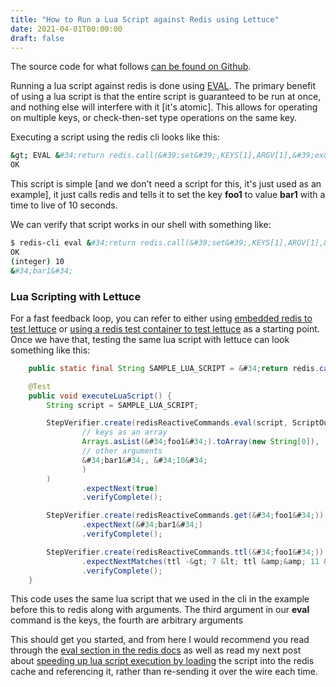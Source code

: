 ```yaml
---
title: "How to Run a Lua Script against Redis using Lettuce"
date: 2021-04-01T00:00:00
draft: false
---
```


The source code for what follows [can be found on Github](https://github.com/nfisher23/reactive-programming-webflux).

Running a lua script against redis is done using [EVAL](https://redis.io/commands/eval). The primary benefit of using a lua script is that the entire script is guaranteed to be run at once, and nothing else will interfere with it \[it&#39;s atomic\]. This allows for operating on multiple keys, or check-then-set type operations on the same key.

Executing a script using the redis cli looks like this:

``` bash
&gt; EVAL &#34;return redis.call(&#39;set&#39;,KEYS[1],ARGV[1],&#39;ex&#39;,ARGV[2])&#34; 1 foo1 bar1 10
OK

```

This script is simple \[and we don&#39;t need a script for this, it&#39;s just used as an example\], it just calls redis and tells it to set the key **foo1** to value **bar1** with a time to live of 10 seconds.

We can verify that script works in our shell with something like:

``` bash
$ redis-cli eval &#34;return redis.call(&#39;set&#39;,KEYS[1],ARGV[1],&#39;ex&#39;,ARGV[2])&#34; 1 foo1 bar1 10; redis-cli ttl foo1; redis-cli get foo1
OK
(integer) 10
&#34;bar1&#34;

```

### Lua Scripting with Lettuce

For a fast feedback loop, you can refer to either using [embedded redis to test lettuce](https://nickolasfisher.com/blog/How-to-use-Embedded-Redis-to-Test-a-Lettuce-Client-in-Spring-Boot-Webflux) or [using a redis test container to test lettuce](https://nickolasfisher.com/blog/How-to-use-a-Redis-Test-Container-with-LettuceSpring-Boot-Webflux) as a starting point. Once we have that, testing the same lua script with lettuce can look something like this:

``` java
    public static final String SAMPLE_LUA_SCRIPT = &#34;return redis.call(&#39;set&#39;,KEYS[1],ARGV[1],&#39;ex&#39;,ARGV[2])&#34;;

    @Test
    public void executeLuaScript() {
        String script = SAMPLE_LUA_SCRIPT;

        StepVerifier.create(redisReactiveCommands.eval(script, ScriptOutputType.BOOLEAN,
                // keys as an array
                Arrays.asList(&#34;foo1&#34;).toArray(new String[0]),
                // other arguments
                &#34;bar1&#34;, &#34;10&#34;
                )
        )
                .expectNext(true)
                .verifyComplete();

        StepVerifier.create(redisReactiveCommands.get(&#34;foo1&#34;))
                .expectNext(&#34;bar1&#34;)
                .verifyComplete();

        StepVerifier.create(redisReactiveCommands.ttl(&#34;foo1&#34;))
                .expectNextMatches(ttl -&gt; 7 &lt; ttl &amp;&amp; 11 &gt; ttl)
                .verifyComplete();
    }

```

This code uses the same lua script that we used in the cli in the example before this to redis along with arguments. The third argument in our **eval** command is the keys, the fourth are arbitrary arguments

This should get you started, and from here I would recommend you read through the [eval section in the redis docs](https://redis.io/commands/eval) as well as read my next post about [speeding up lua script execution by loading](https://nickolasfisher.com/blog/Pre-Loading-a-Lua-Script-into-Redis-With-Lettuce) the script into the redis cache and referencing it, rather than re-sending it over the wire each time.



